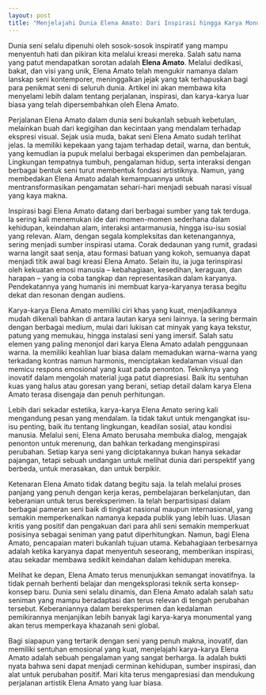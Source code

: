 ```yaml
---
layout: post
title: "Menjelajahi Dunia Elena Amato: Dari Inspirasi hingga Karya Monumental"
---
```


Dunia seni selalu dipenuhi oleh sosok-sosok inspiratif yang mampu menyentuh hati dan pikiran kita melalui kreasi mereka. Salah satu nama yang patut mendapatkan sorotan adalah **Elena Amato**. Melalui dedikasi, bakat, dan visi yang unik, Elena Amato telah mengukir namanya dalam lanskap seni kontemporer, meninggalkan jejak yang tak terhapuskan bagi para penikmat seni di seluruh dunia. Artikel ini akan membawa kita menyelami lebih dalam tentang perjalanan, inspirasi, dan karya-karya luar biasa yang telah dipersembahkan oleh Elena Amato.

Perjalanan Elena Amato dalam dunia seni bukanlah sebuah kebetulan, melainkan buah dari kegigihan dan kecintaan yang mendalam terhadap ekspresi visual. Sejak usia muda, bakat seni Elena Amato sudah terlihat jelas. Ia memiliki kepekaan yang tajam terhadap detail, warna, dan bentuk, yang kemudian ia pupuk melalui berbagai eksperimen dan pembelajaran. Lingkungan tempatnya tumbuh, pengalaman hidup, serta interaksi dengan berbagai bentuk seni turut membentuk fondasi artistiknya. Namun, yang membedakan Elena Amato adalah kemampuannya untuk mentransformasikan pengamatan sehari-hari menjadi sebuah narasi visual yang kaya makna.

Inspirasi bagi Elena Amato datang dari berbagai sumber yang tak terduga. Ia sering kali menemukan ide dari momen-momen sederhana dalam kehidupan, keindahan alam, interaksi antarmanusia, hingga isu-isu sosial yang relevan. Alam, dengan segala kompleksitas dan ketenangannya, sering menjadi sumber inspirasi utama. Corak dedaunan yang rumit, gradasi warna langit saat senja, atau formasi batuan yang kokoh, semuanya dapat menjadi titik awal bagi kreasi Elena Amato. Selain itu, ia juga terinspirasi oleh kekuatan emosi manusia – kebahagiaan, kesedihan, keraguan, dan harapan – yang ia coba tangkap dan representasikan dalam karyanya. Pendekatannya yang humanis ini membuat karya-karyanya terasa begitu dekat dan resonan dengan audiens.

Karya-karya Elena Amato memiliki ciri khas yang kuat, menjadikannya mudah dikenali bahkan di antara lautan karya seni lainnya. Ia sering bermain dengan berbagai medium, mulai dari lukisan cat minyak yang kaya tekstur, patung yang memukau, hingga instalasi seni yang imersif. Salah satu elemen yang paling menonjol dari karya Elena Amato adalah penggunaan warna. Ia memiliki keahlian luar biasa dalam memadukan warna-warna yang terkadang kontras namun harmonis, menciptakan kedalaman visual dan memicu respons emosional yang kuat pada penonton. Tekniknya yang inovatif dalam mengolah material juga patut diapresiasi. Baik itu sentuhan kuas yang halus atau goresan yang berani, setiap detail dalam karya Elena Amato terasa disengaja dan penuh perhitungan.

Lebih dari sekadar estetika, karya-karya Elena Amato sering kali mengandung pesan yang mendalam. Ia tidak takut untuk mengangkat isu-isu penting, baik itu tentang lingkungan, keadilan sosial, atau kondisi manusia. Melalui seni, Elena Amato berusaha membuka dialog, mengajak penonton untuk merenung, dan bahkan terkadang menginspirasi perubahan. Setiap karya seni yang diciptakannya bukan hanya sekadar pajangan, tetapi sebuah undangan untuk melihat dunia dari perspektif yang berbeda, untuk merasakan, dan untuk berpikir.

Ketenaran Elena Amato tidak datang begitu saja. Ia telah melalui proses panjang yang penuh dengan kerja keras, pembelajaran berkelanjutan, dan keberanian untuk terus bereksperimen. Ia telah berpartisipasi dalam berbagai pameran seni baik di tingkat nasional maupun internasional, yang semakin memperkenalkan namanya kepada publik yang lebih luas. Ulasan kritis yang positif dan pengakuan dari para ahli seni semakin memperkuat posisinya sebagai seniman yang patut diperhitungkan. Namun, bagi Elena Amato, pencapaian materi bukanlah tujuan utama. Kebahagiaan terbesarnya adalah ketika karyanya dapat menyentuh seseorang, memberikan inspirasi, atau sekadar membawa sedikit keindahan dalam kehidupan mereka.

Melihat ke depan, Elena Amato terus menunjukkan semangat inovatifnya. Ia tidak pernah berhenti belajar dan mengeksplorasi teknik serta konsep-konsep baru. Dunia seni selalu dinamis, dan Elena Amato adalah salah satu seniman yang mampu beradaptasi dan terus relevan di tengah perubahan tersebut. Keberaniannya dalam bereksperimen dan kedalaman pemikirannya menjanjikan lebih banyak lagi karya-karya monumental yang akan terus memperkaya khazanah seni global.

Bagi siapapun yang tertarik dengan seni yang penuh makna, inovatif, dan memiliki sentuhan emosional yang kuat, menjelajahi karya-karya Elena Amato adalah sebuah pengalaman yang sangat berharga. Ia adalah bukti nyata bahwa seni dapat menjadi cerminan kehidupan, sumber inspirasi, dan alat untuk perubahan positif. Mari kita terus mengapresiasi dan mendukung perjalanan artistik Elena Amato yang luar biasa.
